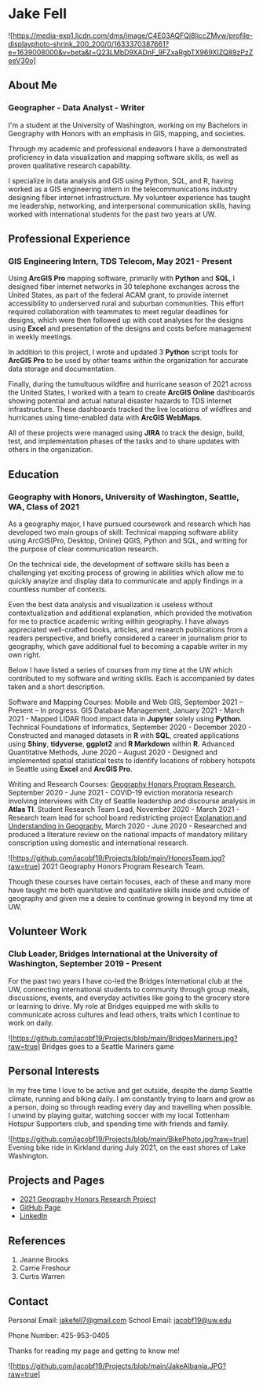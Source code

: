 # Jake Fell
![https://media-exp1.licdn.com/dms/image/C4E03AQFQj8IiccZMvw/profile-displayphoto-shrink_200_200/0/1633370387661?e=1639008000&v=beta&t=Q23LMbD9XADnF_9FZxaRgbTX969XIZQ89zPzZeeV30o]

## About Me
### Geographer - Data Analyst - Writer
I'm a student at the University of Washington, working on my Bachelors in Geography with Honors with an emphasis in GIS, mapping, and societies. 

Through my academic and professional endeavors I have a demonstrated proficiency in data visualization and mapping software skills, as well as proven qualitative research capability.

I specialize in data analysis and GIS using Python, SQL, and R, having worked as a GIS engineering intern in the telecommunications industry designing fiber internet infrastructure.
My volunteer experience has taught me leadership, networking, and interpersonal communication skills, having worked with international students for the past two years at UW.

## Professional Experience
### GIS Engineering Intern, TDS Telecom, May 2021 - Present

Using **ArcGIS Pro** mapping software, primarily with **Python** and **SQL**, I designed fiber internet networks in 30 telephone exchanges across the United States, as part of the federal ACAM grant, to provide internet accessibility to underserved rural and suburban communities. This effort required collaboration with teammates to meet regular deadlines for designs, which were then followed up with cost analyses for the designs using **Excel** and presentation of the designs and costs before management in weekly meetings.

In addition to this project, I wrote and updated 3 **Python** script tools for **ArcGIS Pro** to be used by other teams within the organization for accurate data storage and documentation.

Finally, during the tumultuous wildfire and hurricane season of 2021 across the United States, I worked with a team to create **ArcGIS Online** dashboards showing potential and actual natural disaster hazards to TDS internet infrastructure. These dashboards tracked the live locations of wildfires and hurricanes using time-enabled data with **ArcGIS WebMaps**.

All of these projects were managed using **JIRA** to track the design, build, test, and implementation phases of the tasks and to share updates with others in the organization.

## Education
### Geography with Honors, University of Washington, Seattle, WA, Class of 2021
As a geography major, I have pursued coursework and research which has developed two main groups of skill: Technical mapping software ability using ArcGIS(Pro, Desktop, Online) QGIS, Python and SQL, and writing for the purpose of clear communication research.

On the technical side, the development of software skills has been a challenging yet exciting process of growing in abilities which allow me to quickly anaylze and display data to communicate and apply findings in a countless number of contexts.

Even the best data analysis and visualization is useless without contextualization and additional explanation, which provided the motivation for me to practice academic writing within geography. I have always appreciated well-crafted books, articles, and research publications from a readers perspective, and briefly considered a career in journalism prior to geography, which gave additional fuel to becoming a capable writer in my own right.

Below I have listed a series of courses from my time at the UW which contributed to my software and writing skills. Each is accompanied by dates taken and a short description.

Software and Mapping Courses:
Mobile and Web GIS, September 2021 – Present – In progress.
GIS Database Management, January 2021 - March 2021 - Mapped LIDAR flood impact data in **Jupyter** solely using **Python**.
Technical Foundations of Informatics, September 2020 - December 2020 - Constructed and managed datasets in **R** with **SQL**, created applications using **Shiny**, **tidyverse**, **ggplot2** and **R Markdown** within **R**.
Advanced Quantitative Methods, June 2020 - August 2020 - Designed and implemented spatial statistical tests to identify locations of robbery hotspots in Seattle using **Excel** and **ArcGIS Pro**.

Writing and Research Courses:
[Geography Honors Program Research](https://seattlegeography2020.com/housing-moratorium/), September 2020 - June 2021 - COVID-19 eviction moratoria research involving interviews with City of Seattle leadership and discourse analysis in **Atlas TI**.
Student Research Team Lead, November 2020 - March 2021 - Research team lead for school board redistricting project
[Explanation and Understanding in Geography](https://www.linkedin.com/in/jakefell7/detail/overlay-view/urn:li:fsd_profileTreasuryMedia:(ACoAACa1w70BtAEAp5LA7gWZEcqjUJvhEEtLc_s,1591131122509)/), March 2020 - June 2020 - Researched and produced a literature review on the national impacts of mandatory military conscription using domestic and international research.

![https://github.com/jacobf19/Projects/blob/main/HonorsTeam.jpg?raw=true]
2021 Geography Honors Program Research Team.

Though these courses have certain focuses, each of these and many more have taught me both quanitative and qualitative skills inside and outside of geography and given me a desire to continue growing in beyond my time at UW.

## Volunteer Work
### Club Leader, Bridges International at the University of Washington, September 2019 - Present
For the past two years I have co-led the Bridges International club at the UW, connecting international students to community through group meals, discussions, events, and everyday activities like going to the grocery store or learning to drive.
My role at Bridges equipped me with skills to communicate across cultures and lead others, traits which I continue to work on daily.

![https://github.com/jacobf19/Projects/blob/main/BridgesMariners.jpg?raw=true]
Bridges goes to a Seattle Mariners game

## Personal Interests
In my free time I love to be active and get outside, despite the damp Seattle climate, running and biking daily.
I am constantly trying to learn and grow as a person, doing so through reading every day and travelling when possible. 
I unwind by playing guitar, watching soccer with my local Tottenham Hotspur Supporters club, and spending time with friends and family.

![https://github.com/jacobf19/Projects/blob/main/BikePhoto.jpg?raw=true]
Evening bike ride in Kirkland during July 2021, on the east shores of Lake Washington.

## Projects and Pages
- [2021 Geography Honors Research Project](https://seattlegeography2020.com/housing-moratorium/)
- [GitHub Page](https://github.com/jacobf19)
- [LinkedIn](https://www.linkedin.com/in/jakefell7/)

## References
1. Jeanne Brooks
2. Carrie Freshour
3. Curtis Warren

## Contact
Personal Email: jakefell7@gmail.com
School Email: jacobf19@uw.edu

Phone Number: 425-953-0405

Thanks for reading my page and getting to know me!

![https://github.com/jacobf19/Projects/blob/main/JakeAlbania.JPG?raw=true]